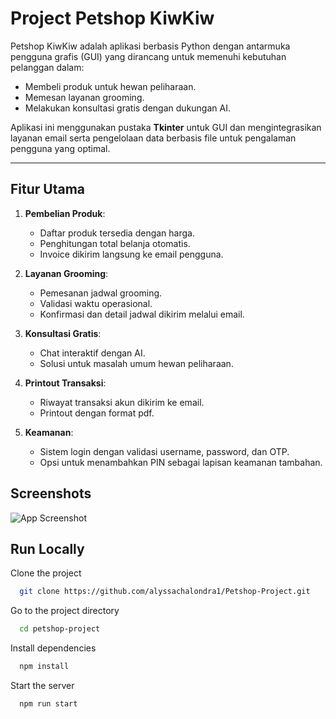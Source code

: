 
# Project Petshop KiwKiw
Petshop KiwKiw adalah aplikasi berbasis Python dengan antarmuka pengguna grafis (GUI) yang dirancang untuk memenuhi kebutuhan pelanggan dalam:

- Membeli produk untuk hewan peliharaan.
- Memesan layanan grooming.
- Melakukan konsultasi gratis dengan dukungan AI.

Aplikasi ini menggunakan pustaka **Tkinter** untuk GUI dan mengintegrasikan layanan email serta pengelolaan data berbasis file untuk pengalaman pengguna yang optimal.

---
## Fitur Utama
1. **Pembelian Produk**:
   - Daftar produk tersedia dengan harga.
   - Penghitungan total belanja otomatis.
   - Invoice dikirim langsung ke email pengguna.

2. **Layanan Grooming**:
   - Pemesanan jadwal grooming.
   - Validasi waktu operasional.
   - Konfirmasi dan detail jadwal dikirim melalui email.

3. **Konsultasi Gratis**:
   - Chat interaktif dengan AI.
   - Solusi untuk masalah umum hewan peliharaan.
4. **Printout Transaksi**:
   - Riwayat transaksi akun dikirim ke email.
   - Printout dengan format pdf.

4. **Keamanan**:
   - Sistem login dengan validasi username, password, dan OTP.
   - Opsi untuk menambahkan PIN sebagai lapisan keamanan tambahan.



## Screenshots

![App Screenshot](./image/ss.png)


## Run Locally

Clone the project

```bash
  git clone https://github.com/alyssachalondra1/Petshop-Project.git
```

Go to the project directory

```bash
  cd petshop-project
```

Install dependencies

```bash
  npm install
```

Start the server

```bash
  npm run start
```